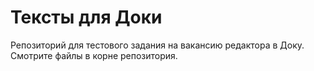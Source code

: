 # Тексты для Доки
Репозиторий для тестового задания на вакансию редактора в Доку.
Смотрите файлы в корне репозитория.
